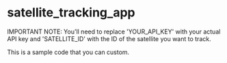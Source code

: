 # satellite_tracking_app

IMPORTANT NOTE:
You'll need to replace 'YOUR_API_KEY' with your actual API key
and 'SATELLITE_ID' with the ID of the satellite you want to track.

This is a sample code that you can custom.
